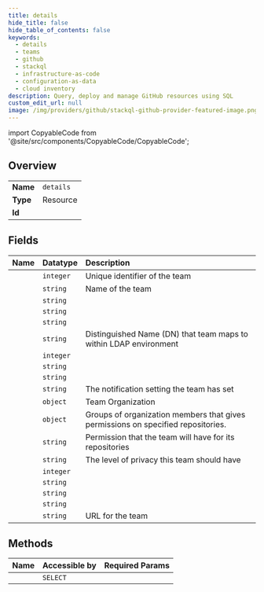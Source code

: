```yaml
---
title: details
hide_title: false
hide_table_of_contents: false
keywords:
  - details
  - teams
  - github    
  - stackql
  - infrastructure-as-code
  - configuration-as-data
  - cloud inventory
description: Query, deploy and manage GitHub resources using SQL
custom_edit_url: null
image: /img/providers/github/stackql-github-provider-featured-image.png
---
```


import CopyableCode from '@site/src/components/CopyableCode/CopyableCode';




## Overview
<table><tbody>
<tr><td><b>Name</b></td><td><code>details</code></td></tr>
<tr><td><b>Type</b></td><td>Resource</td></tr>
<tr><td><b>Id</b></td><td><CopyableCode code="github.teams.details" /></td></tr>
</tbody></table>

## Fields
| Name | Datatype | Description |
|:-----|:---------|:------------|
| <CopyableCode code="id" /> | `integer` | Unique identifier of the team |
| <CopyableCode code="name" /> | `string` | Name of the team |
| <CopyableCode code="description" /> | `string` |  |
| <CopyableCode code="created_at" /> | `string` |  |
| <CopyableCode code="html_url" /> | `string` |  |
| <CopyableCode code="ldap_dn" /> | `string` | Distinguished Name (DN) that team maps to within LDAP environment |
| <CopyableCode code="members_count" /> | `integer` |  |
| <CopyableCode code="members_url" /> | `string` |  |
| <CopyableCode code="node_id" /> | `string` |  |
| <CopyableCode code="notification_setting" /> | `string` | The notification setting the team has set |
| <CopyableCode code="organization" /> | `object` | Team Organization |
| <CopyableCode code="parent" /> | `object` | Groups of organization members that gives permissions on specified repositories. |
| <CopyableCode code="permission" /> | `string` | Permission that the team will have for its repositories |
| <CopyableCode code="privacy" /> | `string` | The level of privacy this team should have |
| <CopyableCode code="repos_count" /> | `integer` |  |
| <CopyableCode code="repositories_url" /> | `string` |  |
| <CopyableCode code="slug" /> | `string` |  |
| <CopyableCode code="updated_at" /> | `string` |  |
| <CopyableCode code="url" /> | `string` | URL for the team |
## Methods
| Name | Accessible by | Required Params |
|:-----|:--------------|:----------------|
| <CopyableCode code="get_by_name" /> | `SELECT` | <CopyableCode code="org, team_slug" /> |
